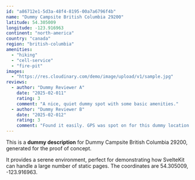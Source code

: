 ```yaml
---
id: "a86712e1-5d3a-48f4-8195-00a7a6796f4b"
name: "Dummy Campsite British Columbia 29200"
latitude: 54.305009
longitude: -123.916963
continent: "north-america"
country: "canada"
region: "british-columbia"
amenities:
  - "hiking"
  - "cell-service"
  - "fire-pit"
images:
  - "https://res.cloudinary.com/demo/image/upload/v1/sample.jpg"
reviews:
  - author: "Dummy Reviewer A"
    date: "2025-02-011"
    rating: 3
    comment: "A nice, quiet dummy spot with some basic amenities."
  - author: "Dummy Reviewer B"
    date: "2025-02-012"
    rating: 3
    comment: "Found it easily. GPS was spot on for this dummy location."
---
```


This is a **dummy description** for Dummy Campsite British Columbia 29200, generated for the proof of concept.

It provides a serene environment, perfect for demonstrating how SvelteKit can handle a large number of static pages. The coordinates are 54.305009, -123.916963.
